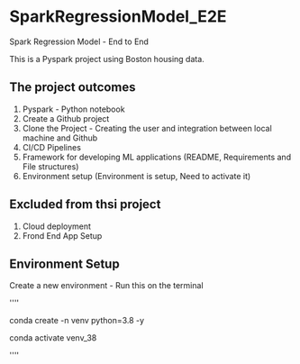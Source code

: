 # SparkRegressionModel_E2E

Spark Regression Model - End to End 

This is a Pyspark project using Boston housing data. 

## The project outcomes 
1. Pyspark - Python notebook
2. Create a Github project
3. Clone the Project - Creating the user and integration between local machine and Github
4. CI/CD Pipelines
5. Framework for developing ML applications (README, Requirements and File structures)
6. Environment setup (Environment is setup, Need to activate it)


## Excluded from thsi project
1. Cloud deployment
2. Frond End App Setup


## Environment Setup

Create a new environment - Run this on the terminal

''''

conda create -n venv python=3.8 -y

conda activate venv_38


''''





